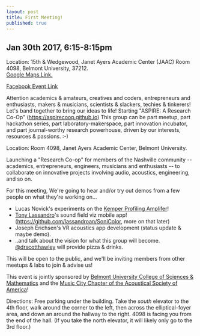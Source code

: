 ```yaml
---
layout: post
title: First Meeting!
published: true
---
```

## Jan 30th 2017, 6:15-8:15pm
Location: 15th & Wedgewood, Janet Ayers Academic Center (JAAC) Room 4098, Belmont University, 37212.   
[Google Maps Link.](https://www.google.com/maps/place/Janet+Ayers+Academic+Center/@36.1353371,-86.79257,15z/data=!4m2!3m1!1s0x0:0x4fad9809c6db3a5c?sa=X&ved=0ahUKEwjMnvW-9tvRAhUKxYMKHWOTDesQ_BIIajAK) 

[Facebook Event Link](https://www.facebook.com/events/1213581838717799/)

Attention academics & amateurs, creatives and coders, entrepreneurs and enthusiasts, makers & musicians, scientists & slackers, techies & tinkerers! Let's band together to bring our ideas to life! Starting "ASPIRE: A Research Co-Op" (https://aspirecoop.github.io)
This group can be part meetup, part hackathon series, part laboratory-makerspace, part innovation incubator, and part journal-worthy research powerhouse, driven by our interests, resources & passions. :-)

Location: Room 4098, Janet Ayers Academic Center, Belmont University.

Launching a "Research Co-op" for members of the Nashville community -- academics, entrepreneurs, engineers, musicians and enthusiasts -- to collaborate on innovative projects involving audio, acoustics, engineering, and so on.

For this meeting, We're going to hear and/or try out demos from a few people on what they're working on...

* Lucas Novick's experiments on the [Kemper Profiling Amplifer](https://www.kemper-amps.com/)!
* [Tony Lassandro](https://github.com/lassandroan)'s sound field viz mobile app! (https://github.com/lassandroan/SoniColor, more on that later)
* Joseph Erichsen's VR acoustics app development (status update & maybe demo).
* ..and talk about the vision for what this group will become. [@drscotthawley](https://twitter.com/drscotthawley) will provide pizza & drinks.


This will be open to the public, and we'll be inviting members from other meetups & labs to join & advise us!

This event is jointly sponsored by [Belmont University College of Sciences & Mathematics](https://www.facebook.com/BelmontCSM/) and the [Music City Chapter of the Acoustical Society of America](https://www.facebook.com/MusicCityASA/)!

Directions: Free parking under the building. Take the *south* elevator to the 4th floor, walk around the corner to the left, then across the elliptical-foyer area, and down an around the hallway to the right. 4098 is facing you from the end of the hall. (If you take the north elevator, it will likely only go to the 3rd floor.)
